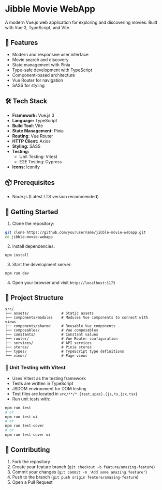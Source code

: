 # Jibble Movie WebApp

A modern Vue.js web application for exploring and discovering movies. Built with Vue 3, TypeScript, and Vite.

## 🚀 Features

- Modern and responsive user interface
- Movie search and discovery
- State management with Pinia
- Type-safe development with TypeScript
- Component-based architecture
- Vue Router for navigation
- SASS for styling

## 🛠️ Tech Stack

- **Framework:** Vue.js 3
- **Language:** TypeScript
- **Build Tool:** Vite
- **State Management:** Pinia
- **Routing:** Vue Router
- **HTTP Client:** Axios
- **Styling:** SASS
- **Testing:**
  - Unit Testing: Vitest
  - E2E Testing: Cypress
- **Icons:** Iconify

## 📦 Prerequisites

- Node.js (Latest LTS version recommended)

## 🚀 Getting Started

1. Clone the repository:
```bash
git clone https://github.com/yourusername/jibble-movie-webapp.git
cd jibble-movie-webapp
```

2. Install dependencies:
```bash
npm install
```

3. Start the development server:
```bash
npm run dev
```

4. Open your browser and visit `http://localhost:5173`

## 📁 Project Structure

```
src/
├── assets/               # Static assets
├── components/modules    # Modules Vue components to connect with views
├── components/shared     # Reusable Vue components
├── composables/          # Vue composables
├── constants/            # Constant values
├── router/               # Vue Router configuration
├── services/             # API services
├── stores/               # Pinia stores
├── types/                # TypeScript type definitions
└── views/                # Page views
```

### 🧪 Unit Testing with Vitest
- Uses Vitest as the testing framework
- Tests are written in TypeScript
- JSDOM environment for DOM testing
- Test files are located in `src/**/*.{test,spec}.{js,ts,jsx,tsx}`
- Run unit tests with:
```bash
npm run test
# or
npm run test-ui
# or
npm run test-cover
# or
npm run test-cover-ui
```

## 🤝 Contributing

1. Fork the repository
2. Create your feature branch (`git checkout -b feature/amazing-feature`)
3. Commit your changes (`git commit -m 'Add some amazing feature'`)
4. Push to the branch (`git push origin feature/amazing-feature`)
5. Open a Pull Request
